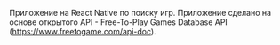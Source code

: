Приложение на React Native по поиску игр.
Приложение сделано на основе открытого API - Free-To-Play Games Database API (https://www.freetogame.com/api-doc).
